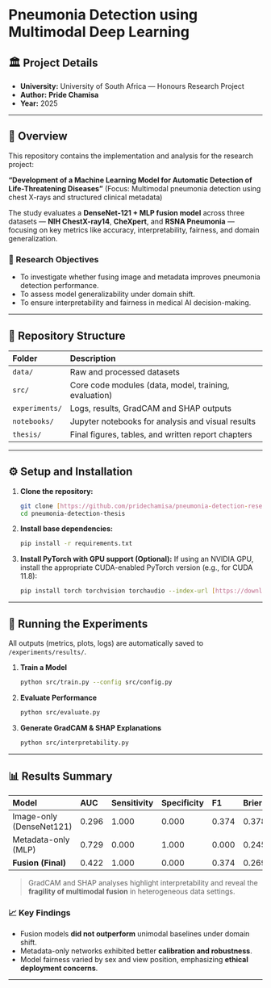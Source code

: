 # Pneumonia Detection using Multimodal Deep Learning

## 🏛️ Project Details

* **University:** University of South Africa — Honours Research Project
* **Author:** **Pride Chamisa**
* **Year:** 2025

---

## 📖 Overview

This repository contains the implementation and analysis for the research project:

**“Development of a Machine Learning Model for Automatic Detection of Life-Threatening Diseases”**
(Focus: Multimodal pneumonia detection using chest X-rays and structured clinical metadata)

The study evaluates a **DenseNet-121 + MLP fusion model** across three datasets — **NIH ChestX-ray14**, **CheXpert**, and **RSNA Pneumonia** — focusing on key metrics like accuracy, interpretability, fairness, and domain generalization.

### 🧠 Research Objectives

* To investigate whether fusing image and metadata improves pneumonia detection performance.
* To assess model generalizability under domain shift.
* To ensure interpretability and fairness in medical AI decision-making.

---

## 🧩 Repository Structure

| Folder | Description |
| :--- | :--- |
| `data/` | Raw and processed datasets |
| `src/` | Core code modules (data, model, training, evaluation) |
| `experiments/` | Logs, results, GradCAM and SHAP outputs |
| `notebooks/` | Jupyter notebooks for analysis and visual results |
| `thesis/` | Final figures, tables, and written report chapters |

---

## ⚙️ Setup and Installation

1.  **Clone the repository:**
    ```bash
    git clone [https://github.com/pridechamisa/pneumonia-detection-research.git](https://github.com/pridechamisa/pneumonia-detection-research.git)
    cd pneumonia-detection-thesis
    ```
2.  **Install base dependencies:**
    ```bash
    pip install -r requirements.txt
    ```
3.  **Install PyTorch with GPU support (Optional):**
    If using an NVIDIA GPU, install the appropriate CUDA-enabled PyTorch version (e.g., for CUDA 11.8):
    ```bash
    pip install torch torchvision torchaudio --index-url [https://download.pytorch.org/whl/cu118](https://download.pytorch.org/whl/cu118)
    ```

---

## 🚀 Running the Experiments

All outputs (metrics, plots, logs) are automatically saved to `/experiments/results/`.

1.  **Train a Model**
    ```bash
    python src/train.py --config src/config.py
    ```

2.  **Evaluate Performance**
    ```bash
    python src/evaluate.py
    ```

3.  **Generate GradCAM & SHAP Explanations**
    ```bash
    python src/interpretability.py
    ```

---

## 📊 Results Summary

| Model | AUC | Sensitivity | Specificity | F1 | Brier |
| :--- | :--- | :--- | :--- | :--- | :--- |
| Image-only (DenseNet121) | 0.296 | 1.000 | 0.000 | 0.374 | 0.378 |
| Metadata-only (MLP) | 0.729 | 0.000 | 1.000 | 0.000 | 0.245 |
| **Fusion (Final)** | 0.422 | 1.000 | 0.000 | 0.374 | 0.269 |

> GradCAM and SHAP analyses highlight interpretability and reveal the **fragility of multimodal fusion** in heterogeneous data settings.

### 📈 Key Findings

* Fusion models **did not outperform** unimodal baselines under domain shift.
* Metadata-only networks exhibited better **calibration and robustness**.
* Model fairness varied by sex and view position, emphasizing **ethical deployment concerns**.

---
<!--
## 📘 Citation

If you reference this work in your own research, please use the following BibTeX entry:

```bibtex
@thesis{chamisa2025pneumoniafusion,
  title={Development of a Machine Learning Model for Automatic Detection of Pneumonia from Chest X-Rays},
  author={Chamisa, Pride},
  school={University of South Africa},
  year={2025}
}
-->
